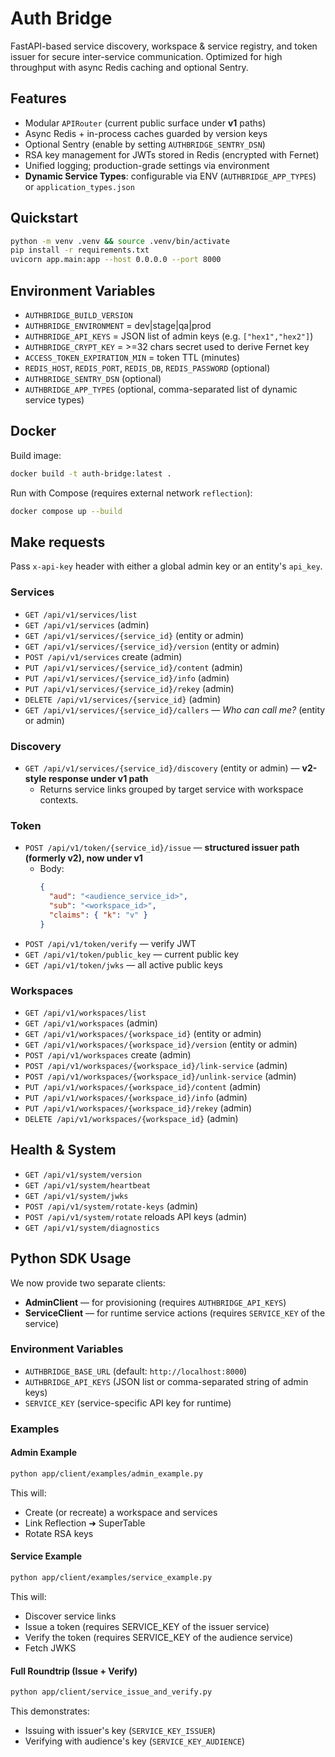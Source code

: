 # Auth Bridge

FastAPI-based service discovery, workspace & service registry, and token issuer
for secure inter-service communication. Optimized for high throughput with
async Redis caching and optional Sentry.

## Features
- Modular `APIRouter` (current public surface under **v1** paths)
- Async Redis + in-process caches guarded by version keys
- Optional Sentry (enable by setting `AUTHBRIDGE_SENTRY_DSN`)
- RSA key management for JWTs stored in Redis (encrypted with Fernet)
- Unified logging; production-grade settings via environment
- **Dynamic Service Types**: configurable via ENV (`AUTHBRIDGE_APP_TYPES`) or `application_types.json`

## Quickstart

```bash
python -m venv .venv && source .venv/bin/activate
pip install -r requirements.txt
uvicorn app.main:app --host 0.0.0.0 --port 8000
```

## Environment Variables

- `AUTHBRIDGE_BUILD_VERSION`
- `AUTHBRIDGE_ENVIRONMENT` = dev|stage|qa|prod
- `AUTHBRIDGE_API_KEYS` = JSON list of admin keys (e.g. `["hex1","hex2"]`)
- `AUTHBRIDGE_CRYPT_KEY` = >=32 chars secret used to derive Fernet key
- `ACCESS_TOKEN_EXPIRATION_MIN` = token TTL (minutes)
- `REDIS_HOST`, `REDIS_PORT`, `REDIS_DB`, `REDIS_PASSWORD` (optional)
- `AUTHBRIDGE_SENTRY_DSN` (optional)
- `AUTHBRIDGE_APP_TYPES` (optional, comma-separated list of dynamic service types)

## Docker

Build image:
```bash
docker build -t auth-bridge:latest .
```

Run with Compose (requires external network `reflection`):
```bash
docker compose up --build
```

## Make requests

Pass `x-api-key` header with either a global admin key or an entity's `api_key`.

### Services
- `GET /api/v1/services/list`
- `GET /api/v1/services` (admin)
- `GET /api/v1/services/{service_id}` (entity or admin)
- `GET /api/v1/services/{service_id}/version` (entity or admin)
- `POST /api/v1/services` create (admin)
- `PUT /api/v1/services/{service_id}/content` (admin)
- `PUT /api/v1/services/{service_id}/info` (admin)
- `PUT /api/v1/services/{service_id}/rekey` (admin)
- `DELETE /api/v1/services/{service_id}` (admin)
- `GET /api/v1/services/{service_id}/callers` — *Who can call me?* (entity or admin)

### Discovery
- `GET /api/v1/services/{service_id}/discovery` (entity or admin) — **v2-style response under v1 path**
  - Returns service links grouped by target service with workspace contexts.

### Token
- `POST /api/v1/token/{service_id}/issue` — **structured issuer path (formerly v2), now under v1**
  - Body:
    ```json
    {
      "aud": "<audience_service_id>",
      "sub": "<workspace_id>",
      "claims": { "k": "v" }
    }
    ```
- `POST /api/v1/token/verify` — verify JWT
- `GET /api/v1/token/public_key` — current public key
- `GET /api/v1/token/jwks` — all active public keys

### Workspaces
- `GET /api/v1/workspaces/list`
- `GET /api/v1/workspaces` (admin)
- `GET /api/v1/workspaces/{workspace_id}` (entity or admin)
- `GET /api/v1/workspaces/{workspace_id}/version` (entity or admin)
- `POST /api/v1/workspaces` create (admin)
- `POST /api/v1/workspaces/{workspace_id}/link-service` (admin)
- `POST /api/v1/workspaces/{workspace_id}/unlink-service` (admin)
- `PUT /api/v1/workspaces/{workspace_id}/content` (admin)
- `PUT /api/v1/workspaces/{workspace_id}/info` (admin)
- `PUT /api/v1/workspaces/{workspace_id}/rekey` (admin)
- `DELETE /api/v1/workspaces/{workspace_id}` (admin)

## Health & System

- `GET /api/v1/system/version`
- `GET /api/v1/system/heartbeat`
- `GET /api/v1/system/jwks`
- `POST /api/v1/system/rotate-keys` (admin)
- `POST /api/v1/system/rotate` reloads API keys (admin)
- `GET /api/v1/system/diagnostics`


## Python SDK Usage

We now provide two separate clients:

- **AdminClient** — for provisioning (requires `AUTHBRIDGE_API_KEYS`)
- **ServiceClient** — for runtime service actions (requires `SERVICE_KEY` of the service)

### Environment Variables

- `AUTHBRIDGE_BASE_URL` (default: `http://localhost:8000`)
- `AUTHBRIDGE_API_KEYS` (JSON list or comma-separated string of admin keys)
- `SERVICE_KEY` (service-specific API key for runtime)

### Examples

#### Admin Example

```bash
python app/client/examples/admin_example.py
```

This will:
- Create (or recreate) a workspace and services
- Link Reflection ➜ SuperTable
- Rotate RSA keys

#### Service Example

```bash
python app/client/examples/service_example.py
```

This will:
- Discover service links
- Issue a token (requires SERVICE_KEY of the issuer service)
- Verify the token (requires SERVICE_KEY of the audience service)
- Fetch JWKS

#### Full Roundtrip (Issue + Verify)

```bash
python app/client/service_issue_and_verify.py
```

This demonstrates:
- Issuing with issuer's key (`SERVICE_KEY_ISSUER`)
- Verifying with audience's key (`SERVICE_KEY_AUDIENCE`)
